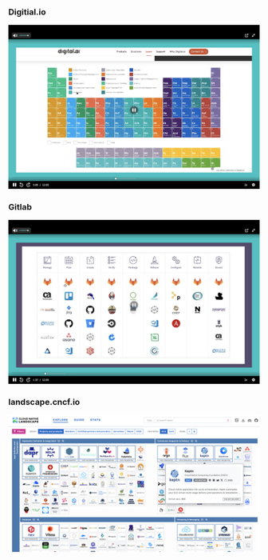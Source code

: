 ### Digitial.io

![image](images/digitalAi.png)

### Gitlab
![image](images/gitLab.png)


### landscape.cncf.io
![image](images/landscape.png)

